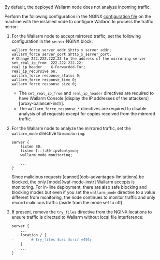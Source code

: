 By default, the deployed Wallarm node does not analyze incoming traffic.

Perform the following configuration in the NGINX [configuration file](https://docs.nginx.com/nginx/admin-guide/basic-functionality/managing-configuration-files/) on the machine with the installed node to configure Wallarm to process the traffic mirror:

1. For the Wallarm node to accept mirrored traffic, set the following configuration in the `server` NGINX block:

    ```
    wallarm_force server_addr $http_x_server_addr;
    wallarm_force server_port $http_x_server_port;
    # Change 222.222.222.22 to the address of the mirroring server
    set_real_ip_from  222.222.222.22;
    real_ip_header    X-Forwarded-For;
    real_ip_recursive on;
    wallarm_force response_status 0;
    wallarm_force response_time 0;
    wallarm_force response_size 0;
    ```

    * The `set_real_ip_from` and `real_ip_header` directives are required to have Wallarm Console [display the IP addresses of the attackers][proxy-balancer-instr].
    * The `wallarm_force_response_*` directives are required to disable analysis of all requests except for copies received from the mirrored traffic.
1. For the Wallarm node to analyze the mirrored traffic, set the `wallarm_mode` directive to `monitoring`:

    ```
    server {
        listen 80;
        listen [::]:80 ipv6only=on;
        wallarm_mode monitoring;

        ...
    }
    ```

    Since malicious requests [cannot][oob-advantages-limitations] be blocked, the only [mode][waf-mode-instr] Wallarm accepts is monitoring. For in-line deployment, there are also safe blocking and blocking modes but even if you set the `wallarm_mode` directive to a value different from monitoring, the node continues to monitor traffic and only record malicious traffic (aside from the mode set to off).
1. If present, remove the `try_files` directive from the NGINX locations to ensure traffic is directed to Wallarm without local file interference:
    
    ```diff
    server {
        ...
        location / {
    -        # try_files $uri $uri/ =404;
        }
        ...
    }
    ```

